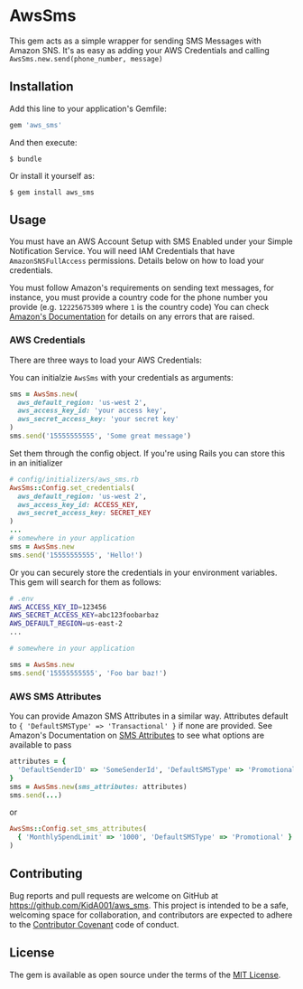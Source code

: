 # AwsSms

This gem acts as a simple wrapper for sending SMS Messages with Amazon SNS. It's as easy as adding your AWS Credentials and calling `AwsSms.new.send(phone_number, message)`

## Installation

Add this line to your application's Gemfile:

```ruby
gem 'aws_sms'
```

And then execute:

    $ bundle

Or install it yourself as:

    $ gem install aws_sms

## Usage
You must have an AWS Account Setup with SMS Enabled under your Simple Notification Service. You will need IAM Credentials that have `AmazonSNSFullAccess` permissions. Details below on how to load your credentials.

You must follow Amazon's requirements on sending text messages, for instance, you must provide a country code for the phone number you provide (e.g. `12225675309` where `1` is the country code) You can check [Amazon's Documentation](http://docs.aws.amazon.com/sdkforruby/api/Aws/SNS/Errors.html) for details on any errors that are raised.

### AWS Credentials

There are three ways to load your AWS Credentials:

You can initialzie `AwsSms` with your credentials as arguments:
```ruby
sms = AwsSms.new(
  aws_default_region: 'us-west 2',
  aws_access_key_id: 'your access key',
  aws_secret_access_key: 'your secret key'
)
sms.send('15555555555', 'Some great message')
```


Set them through the config object. If you're using Rails you can store this in an initializer
```ruby
# config/initializers/aws_sms.rb
AwsSms::Config.set_credentials(
  aws_default_region: 'us-west 2',
  aws_access_key_id: ACCESS_KEY,
  aws_secret_access_key: SECRET_KEY
)
...
# somewhere in your application
sms = AwsSms.new
sms.send('15555555555', 'Hello!')
```


Or you can securely store the credentials in your environment variables. This gem will search for them as follows:
```bash
# .env
AWS_ACCESS_KEY_ID=123456
AWS_SECRET_ACCESS_KEY=abc123foobarbaz
AWS_DEFAULT_REGION=us-east-2
...
```
```ruby
# somewhere in your application

sms = AwsSms.new
sms.send('15555555555', 'Foo bar baz!')
```
### AWS SMS Attributes
You can provide Amazon SMS Attributes in a similar way. Attributes default to `{ 'DefaultSMSType' => 'Transactional' }` if none are provided. See Amazon's Documentation on [SMS Attributes](http://docs.aws.amazon.com/sdkforruby/api/Aws/SNS/Client.html#set_sms_attributes-instance_method) to see what options are available to pass
```ruby
attributes = { 
  'DefaultSenderID' => 'SomeSenderId', 'DefaultSMSType' => 'Promotional' 
}
sms = AwsSms.new(sms_attributes: attributes)
sms.send(...)
```
or
```ruby
AwsSms::Config.set_sms_attributes(
  { 'MonthlySpendLimit' => '1000', 'DefaultSMSType' => 'Promotional' }
)
```

## Contributing

Bug reports and pull requests are welcome on GitHub at https://github.com/KidA001/aws_sms. This project is intended to be a safe, welcoming space for collaboration, and contributors are expected to adhere to the [Contributor Covenant](http://contributor-covenant.org) code of conduct.


## License

The gem is available as open source under the terms of the [MIT License](http://opensource.org/licenses/MIT).

